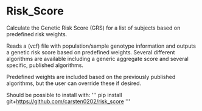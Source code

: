 # Risk_Score

Calculate the Genetic Risk Score (GRS) for a list of subjects based on predefined risk weights.

Reads a (vcf) file with population/sample genotype information and outputs a genetic risk score based on predefined weights. Several different algorithms are available including a generic aggregate score and several specific, published algorithms.

Predefined weights are included based on the previously published algorithms, but the user can override these if desired.

Should be possible to install with:
'''
pip install git+https://github.com/carsten0202/risk_score
'''
